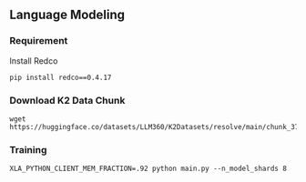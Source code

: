 ## Language Modeling

### Requirement
Install Redco
```shell
pip install redco==0.4.17
```

### Download K2 Data Chunk
```
wget https://huggingface.co/datasets/LLM360/K2Datasets/resolve/main/chunk_379.jsonl
```

### Training
```
XLA_PYTHON_CLIENT_MEM_FRACTION=.92 python main.py --n_model_shards 8
```